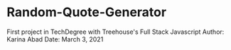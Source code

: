 # Random-Quote-Generator

First project in TechDegree with Treehouse's Full Stack Javascript
Author: Karina Abad
Date: March 3, 2021